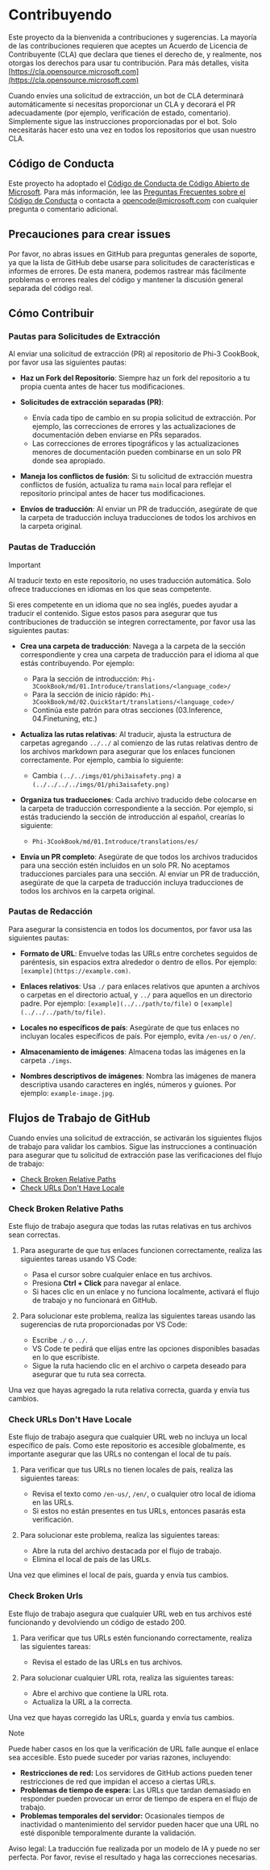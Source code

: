 # Contribuyendo

Este proyecto da la bienvenida a contribuciones y sugerencias. La mayoría de las contribuciones requieren que aceptes un
Acuerdo de Licencia de Contribuyente (CLA) que declara que tienes el derecho de, y realmente, nos otorgas
los derechos para usar tu contribución. Para más detalles, visita [https://cla.opensource.microsoft.com](https://cla.opensource.microsoft.com)

Cuando envíes una solicitud de extracción, un bot de CLA determinará automáticamente si necesitas proporcionar
un CLA y decorará el PR adecuadamente (por ejemplo, verificación de estado, comentario). Simplemente sigue las instrucciones
proporcionadas por el bot. Solo necesitarás hacer esto una vez en todos los repositorios que usan nuestro CLA.

## Código de Conducta

Este proyecto ha adoptado el [Código de Conducta de Código Abierto de Microsoft](https://opensource.microsoft.com/codeofconduct/).
Para más información, lee las [Preguntas Frecuentes sobre el Código de Conducta](https://opensource.microsoft.com/codeofconduct/faq/) o contacta a [opencode@microsoft.com](mailto:opencode@microsoft.com) con cualquier pregunta o comentario adicional.

## Precauciones para crear issues

Por favor, no abras issues en GitHub para preguntas generales de soporte, ya que la lista de GitHub debe usarse para solicitudes de características e informes de errores. De esta manera, podemos rastrear más fácilmente problemas o errores reales del código y mantener la discusión general separada del código real.

## Cómo Contribuir

### Pautas para Solicitudes de Extracción

Al enviar una solicitud de extracción (PR) al repositorio de Phi-3 CookBook, por favor usa las siguientes pautas:

- **Haz un Fork del Repositorio**: Siempre haz un fork del repositorio a tu propia cuenta antes de hacer tus modificaciones.

- **Solicitudes de extracción separadas (PR)**:
  - Envía cada tipo de cambio en su propia solicitud de extracción. Por ejemplo, las correcciones de errores y las actualizaciones de documentación deben enviarse en PRs separados.
  - Las correcciones de errores tipográficos y las actualizaciones menores de documentación pueden combinarse en un solo PR donde sea apropiado.

- **Maneja los conflictos de fusión**: Si tu solicitud de extracción muestra conflictos de fusión, actualiza tu rama `main` local para reflejar el repositorio principal antes de hacer tus modificaciones.

- **Envíos de traducción**: Al enviar un PR de traducción, asegúrate de que la carpeta de traducción incluya traducciones de todos los archivos en la carpeta original.

### Pautas de Traducción

> [!IMPORTANT]
>
> Al traducir texto en este repositorio, no uses traducción automática. Solo ofrece traducciones en idiomas en los que seas competente.

Si eres competente en un idioma que no sea inglés, puedes ayudar a traducir el contenido. Sigue estos pasos para asegurar que tus contribuciones de traducción se integren correctamente, por favor usa las siguientes pautas:

- **Crea una carpeta de traducción**: Navega a la carpeta de la sección correspondiente y crea una carpeta de traducción para el idioma al que estás contribuyendo. Por ejemplo:
  - Para la sección de introducción: `Phi-3CookBook/md/01.Introduce/translations/<language_code>/`
  - Para la sección de inicio rápido: `Phi-3CookBook/md/02.QuickStart/translations/<language_code>/`
  - Continúa este patrón para otras secciones (03.Inference, 04.Finetuning, etc.)

- **Actualiza las rutas relativas**: Al traducir, ajusta la estructura de carpetas agregando `../../` al comienzo de las rutas relativas dentro de los archivos markdown para asegurar que los enlaces funcionen correctamente. Por ejemplo, cambia lo siguiente:
  - Cambia `(../../imgs/01/phi3aisafety.png)` a `(../../../../imgs/01/phi3aisafety.png)`

- **Organiza tus traducciones**: Cada archivo traducido debe colocarse en la carpeta de traducción correspondiente a la sección. Por ejemplo, si estás traduciendo la sección de introducción al español, crearías lo siguiente:
  - `Phi-3CookBook/md/01.Introduce/translations/es/`

- **Envía un PR completo**: Asegúrate de que todos los archivos traducidos para una sección estén incluidos en un solo PR. No aceptamos traducciones parciales para una sección. Al enviar un PR de traducción, asegúrate de que la carpeta de traducción incluya traducciones de todos los archivos en la carpeta original.

### Pautas de Redacción

Para asegurar la consistencia en todos los documentos, por favor usa las siguientes pautas:

- **Formato de URL**: Envuelve todas las URLs entre corchetes seguidos de paréntesis, sin espacios extra alrededor o dentro de ellos. Por ejemplo: `[example](https://example.com)`.

- **Enlaces relativos**: Usa `./` para enlaces relativos que apunten a archivos o carpetas en el directorio actual, y `../` para aquellos en un directorio padre. Por ejemplo: `[example](../../path/to/file)` o `[example](../../../path/to/file)`.

- **Locales no específicos de país**: Asegúrate de que tus enlaces no incluyan locales específicos de país. Por ejemplo, evita `/en-us/` o `/en/`.

- **Almacenamiento de imágenes**: Almacena todas las imágenes en la carpeta `./imgs`.

- **Nombres descriptivos de imágenes**: Nombra las imágenes de manera descriptiva usando caracteres en inglés, números y guiones. Por ejemplo: `example-image.jpg`.

## Flujos de Trabajo de GitHub

Cuando envíes una solicitud de extracción, se activarán los siguientes flujos de trabajo para validar los cambios. Sigue las instrucciones a continuación para asegurar que tu solicitud de extracción pase las verificaciones del flujo de trabajo:

- [Check Broken Relative Paths](../..)
- [Check URLs Don't Have Locale](../..)

### Check Broken Relative Paths

Este flujo de trabajo asegura que todas las rutas relativas en tus archivos sean correctas.

1. Para asegurarte de que tus enlaces funcionen correctamente, realiza las siguientes tareas usando VS Code:
    - Pasa el cursor sobre cualquier enlace en tus archivos.
    - Presiona **Ctrl + Click** para navegar al enlace.
    - Si haces clic en un enlace y no funciona localmente, activará el flujo de trabajo y no funcionará en GitHub.

1. Para solucionar este problema, realiza las siguientes tareas usando las sugerencias de ruta proporcionadas por VS Code:
    - Escribe `./` o `../`.
    - VS Code te pedirá que elijas entre las opciones disponibles basadas en lo que escribiste.
    - Sigue la ruta haciendo clic en el archivo o carpeta deseado para asegurar que tu ruta sea correcta.

Una vez que hayas agregado la ruta relativa correcta, guarda y envía tus cambios.

### Check URLs Don't Have Locale

Este flujo de trabajo asegura que cualquier URL web no incluya un local específico de país. Como este repositorio es accesible globalmente, es importante asegurar que las URLs no contengan el local de tu país.

1. Para verificar que tus URLs no tienen locales de país, realiza las siguientes tareas:

    - Revisa el texto como `/en-us/`, `/en/`, o cualquier otro local de idioma en las URLs.
    - Si estos no están presentes en tus URLs, entonces pasarás esta verificación.

1. Para solucionar este problema, realiza las siguientes tareas:
    - Abre la ruta del archivo destacada por el flujo de trabajo.
    - Elimina el local de país de las URLs.

Una vez que elimines el local de país, guarda y envía tus cambios.

### Check Broken Urls

Este flujo de trabajo asegura que cualquier URL web en tus archivos esté funcionando y devolviendo un código de estado 200.

1. Para verificar que tus URLs estén funcionando correctamente, realiza las siguientes tareas:
    - Revisa el estado de las URLs en tus archivos.

2. Para solucionar cualquier URL rota, realiza las siguientes tareas:
    - Abre el archivo que contiene la URL rota.
    - Actualiza la URL a la correcta.

Una vez que hayas corregido las URLs, guarda y envía tus cambios.

> [!NOTE]
>
> Puede haber casos en los que la verificación de URL falle aunque el enlace sea accesible. Esto puede suceder por varias razones, incluyendo:
>
> - **Restricciones de red:** Los servidores de GitHub actions pueden tener restricciones de red que impidan el acceso a ciertas URLs.
> - **Problemas de tiempo de espera:** Las URLs que tardan demasiado en responder pueden provocar un error de tiempo de espera en el flujo de trabajo.
> - **Problemas temporales del servidor:** Ocasionales tiempos de inactividad o mantenimiento del servidor pueden hacer que una URL no esté disponible temporalmente durante la validación.

Aviso legal: La traducción fue realizada por un modelo de IA y puede no ser perfecta. Por favor, revise el resultado y haga las correcciones necesarias.